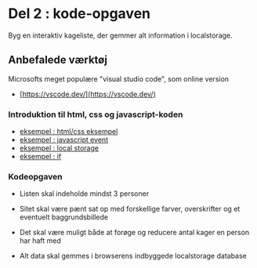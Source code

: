 # Del 2 : kode-opgaven

Byg en interaktiv kageliste, der gemmer alt information i localstorage.

## Anbefalede værktøj
Microsofts meget populære "visual studio code", som online version 
- [https://vscode.dev/](https://vscode.dev/)



### Introduktion til html, css og javascript-koden

- [eksempel : html/css eksempel](eksempel1_htmlcss.md)
- [eksempel : javascript event](eksempel2_eventhandling.md)
- [eksempel : local storage](eksempel3_localstorage.md)
- [eksempel : if](eksempel4_if.md) 

### Kodeopgaven 

- Listen skal indeholde mindst 3 personer

- Sitet skal være pænt sat op med forskellige farver, overskrifter og et eventuelt baggrundsbillede

- Det skal være muligt både at forøge og reducere antal kager en person har haft med

- Alt data skal gemmes i browserens indbyggede localstorage database
